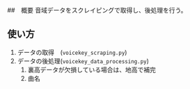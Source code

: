##　概要
音域データをスクレイピングで取得し、後処理を行う。

## 使い方
1. データの取得　(`voicekey_scraping.py`)
2. データの後処理(`voicekey_data_processing.py`)
    1. 裏高データが欠損している場合は、地高で補完
    2. 曲名